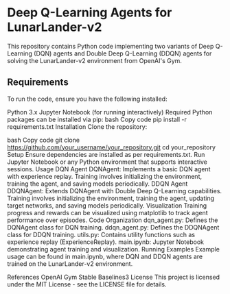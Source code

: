 # Deep Q-Learning Agents for LunarLander-v2
This repository contains Python code implementing two variants of Deep Q-Learning (DQN) agents and Double Deep Q-Learning (DDQN) agents for solving the LunarLander-v2 environment from OpenAI's Gym.

## Requirements
To run the code, ensure you have the following installed:

Python 3.x
Jupyter Notebook (for running interactively)
Required Python packages can be installed via pip:
bash
Copy code
pip install -r requirements.txt
Installation
Clone the repository:

bash
Copy code
git clone https://github.com/your_username/your_repository.git
cd your_repository
Setup
Ensure dependencies are installed as per requirements.txt.
Run Jupyter Notebook or any Python environment that supports interactive sessions.
Usage
DQN Agent
DQNAgent: Implements a basic DQN agent with experience replay.
Training involves initializing the environment, training the agent, and saving models periodically.
DDQN Agent
DDQNAgent: Extends DQNAgent with Double Deep Q-Learning capabilities.
Training involves initializing the environment, training the agent, updating target networks, and saving models periodically.
Visualization
Training progress and rewards can be visualized using matplotlib to track agent performance over episodes.
Code Organization
dqn_agent.py: Defines the DQNAgent class for DQN training.
ddqn_agent.py: Defines the DDQNAgent class for DDQN training.
utils.py: Contains utility functions such as experience replay (ExperienceReplay).
main.ipynb: Jupyter Notebook demonstrating agent training and visualization.
Running Examples
Example usage can be found in main.ipynb, where DQN and DDQN agents are trained on the LunarLander-v2 environment.

References
OpenAI Gym
Stable Baselines3
License
This project is licensed under the MIT License - see the LICENSE file for details.
